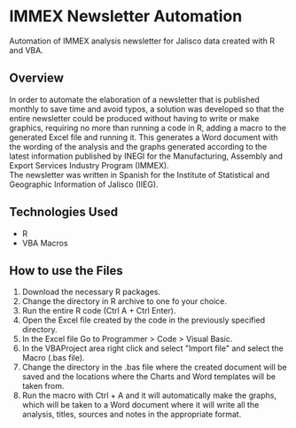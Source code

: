 # IMMEX Newsletter Automation
Automation of IMMEX analysis newsletter for Jalisco data created with R and VBA.

## Overview
In order to automate the elaboration of a newsletter that is published monthly to save time and avoid typos, a solution was developed so that the entire newsletter could be produced without having to write or make graphics, requiring no more than running a code in R, adding a macro to the generated Excel file and running it. This generates a Word document with the wording of the analysis and the graphs generated according to the latest information published by INEGI for the Manufacturing, Assembly and Export Services Industry Program (IMMEX).\
The newsletter was written in Spanish for the Institute of Statistical and Geographic Information of Jalisco (IIEG).


## Technologies Used
- R
- VBA Macros


## How to use the Files
1. Download the necessary R packages.
2. Change the directory in R archive to one fo your choice.
3. Run the entire R code (Ctrl A + Ctrl Enter).
4. Open the Excel file created by the code in the previously specified directory.
5. In the Excel file Go to Programmer > Code > Visual Basic.
6. In the VBAProject area right click and select "Import file" and select the Macro (.bas file).
7. Change the directory in the .bas file where the created document will be saved and the locations where the Charts and Word templates will be taken from.
8. Run the macro with Ctrl + A and it will automatically make the graphs, which will be taken to a Word document where it will write all the analysis, titles, sources and notes in the appropriate format.
